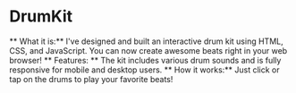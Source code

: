 # DrumKit
** What it is:**  I've designed and built an interactive drum kit using HTML, CSS, and JavaScript. You can now create awesome beats right in your web browser! 
**  Features: ** The kit includes various drum sounds and is fully responsive for mobile and desktop users. 
**  How it works:**  Just click or tap on the drums to play your favorite beats!
